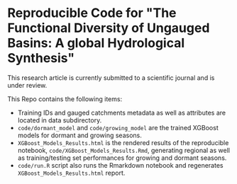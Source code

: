 # Reproducible Code for "The Functional Diversity of Ungauged Basins: A global Hydrological Synthesis"

This research article is currently submitted to a scientific journal and is under review.

This Repo contains the following items:

- Training IDs and gauged catchments metadata as well as attributes are located in data subdirectory.
- `code/dormant_model` and `code/growing_model` are the trained XGBoost models for dormant and growing seasons.
- `XGBoost_Models_Results.html` is the rendered results of the reproducible notebook, `code/XGBoost_Models_Results.Rmd`, generating regional as well as training/testing set performances for growing and dormant seasons.
- `code/run.R` script also runs the Rmarkdown notebook and regenerates `XGBoost_Models_Results.html` report.
